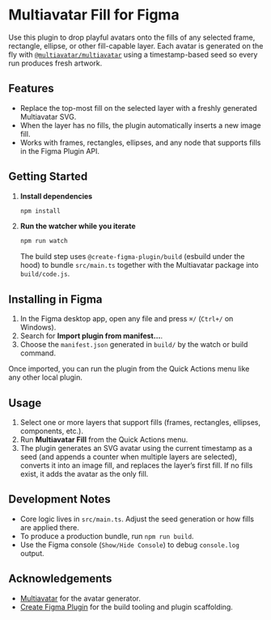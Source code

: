 # Multiavatar Fill for Figma

Use this plugin to drop playful avatars onto the fills of any selected frame, rectangle, ellipse, or other fill-capable layer. Each avatar is generated on the fly with [`@multiavatar/multiavatar`](https://github.com/multiavatar/Multiavatar) using a timestamp-based seed so every run produces fresh artwork.

## Features

- Replace the top-most fill on the selected layer with a freshly generated Multiavatar SVG.
- When the layer has no fills, the plugin automatically inserts a new image fill.
- Works with frames, rectangles, ellipses, and any node that supports fills in the Figma Plugin API.

## Getting Started

1. **Install dependencies**
    ```bash
    npm install
    ```
2. **Run the watcher while you iterate**
    ```bash
    npm run watch
    ```
    The build step uses `@create-figma-plugin/build` (esbuild under the hood) to bundle `src/main.ts` together with the Multiavatar package into `build/code.js`.

## Installing in Figma

1. In the Figma desktop app, open any file and press `⌘/` (`Ctrl+/` on Windows).
2. Search for **Import plugin from manifest…**.
3. Choose the `manifest.json` generated in `build/` by the watch or build command.

Once imported, you can run the plugin from the Quick Actions menu like any other local plugin.

## Usage

1. Select one or more layers that support fills (frames, rectangles, ellipses, components, etc.).
2. Run **Multiavatar Fill** from the Quick Actions menu.
3. The plugin generates an SVG avatar using the current timestamp as a seed (and appends a counter when multiple layers are selected), converts it into an image fill, and replaces the layer’s first fill. If no fills exist, it adds the avatar as the only fill.

## Development Notes

- Core logic lives in `src/main.ts`. Adjust the seed generation or how fills are applied there.
- To produce a production bundle, run `npm run build`.
- Use the Figma console (`Show/Hide Console`) to debug `console.log` output.

## Acknowledgements

- [Multiavatar](https://github.com/multiavatar/Multiavatar) for the avatar generator.
- [Create Figma Plugin](https://yuanqing.github.io/create-figma-plugin/) for the build tooling and plugin scaffolding.
